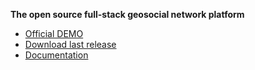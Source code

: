 **The open source full-stack geosocial network platform**

* [Official DEMO](https://demo.keplerjs.io/)
* [Download last release](https://github.com/Keplerjs/Kepler/releases)
* [Documentation](http://docs.keplerjs.io/)
